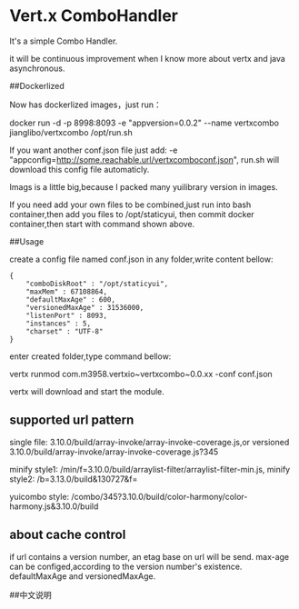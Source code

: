# Vert.x ComboHandler

It's a simple Combo Handler.

it will be continuous improvement when I know more about vertx and java asynchronous.

##Dockerlized

Now has dockerlized images，just run：

docker run -d -p 8998:8093 -e "appversion=0.0.2" --name vertxcombo jianglibo/vertxcombo /opt/run.sh

If you want another conf.json file just add: -e "appconfig=http://some.reachable.url/vertxcomboconf.json", run.sh will download this config file automaticly.

Imags is a little big,because I packed many yuilibrary version in images.

If you need add your own files to be combined,just run into bash container,then add you files to /opt/staticyui, then commit docker container,then start with command shown above.


##Usage

create a config file named conf.json in any folder,write content bellow:

	{
	    "comboDiskRoot" : "/opt/staticyui",
	    "maxMem" : 67108864,
	    "defaultMaxAge" : 600,
	    "versionedMaxAge" : 31536000,
	    "listenPort" : 8093,
	    "instances" : 5,
	    "charset" : "UTF-8"
	}

enter created folder,type command bellow:

vertx runmod com.m3958.vertxio~vertxcombo~0.0.xx -conf conf.json

vertx will download and start the module.

## supported url pattern

single file: 3.10.0/build/array-invoke/array-invoke-coverage.js,or versioned 3.10.0/build/array-invoke/array-invoke-coverage.js?345

minify style1: /min/f=3.10.0/build/arraylist-filter/arraylist-filter-min.js,
minify style2: /b=3.13.0/build&130727&f=

yuicombo style: /combo/345?3.10.0/build/color-harmony/color-harmony.js&3.10.0/build

## about cache control

if url contains a version number, an etag base on url will be send. max-age can be configed,according to the version number's existence. defaultMaxAge and versionedMaxAge. 


##中文说明

